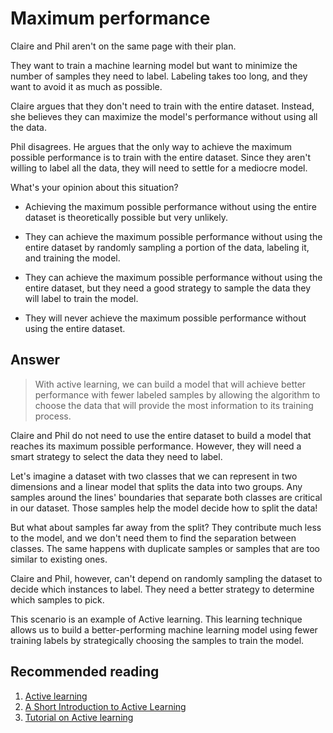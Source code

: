 # Maximum performance

Claire and Phil aren't on the same page with their plan.

They want to train a machine learning model but want to minimize the number of samples they need to label. Labeling takes too long, and they want to avoid it as much as possible.

Claire argues that they don't need to train with the entire dataset. Instead, she believes they can maximize the model's performance without using all the data.

Phil disagrees. He argues that the only way to achieve the maximum possible performance is to train with the entire dataset. Since they aren't willing to label all the data, they will need to settle for a mediocre model.

What's your opinion about this situation?


- Achieving the maximum possible performance without using the entire dataset is theoretically possible but very unlikely.

- They can achieve the maximum possible performance without using the entire dataset by randomly sampling a portion of the data, labeling it, and training the model.

- They can achieve the maximum possible performance without using the entire dataset, but they need a good strategy to sample the data they will label to train the model.

- They will never achieve the maximum possible performance without using the entire dataset.

## Answer

> With active learning, we can build a model that will achieve better performance with fewer labeled samples by allowing the algorithm to choose the data that will provide the most information to its training process.


Claire and Phil do not need to use the entire dataset to build a model that reaches its maximum possible performance. However, they will need a smart strategy to select the data they need to label.

Let's imagine a dataset with two classes that we can represent in two dimensions and a linear model that splits the data into two groups. Any samples around the lines' boundaries that separate both classes are critical in our dataset. Those samples help the model decide how to split the data!

But what about samples far away from the split? They contribute much less to the model, and we don't need them to find the separation between classes. The same happens with duplicate samples or samples that are too similar to existing ones.

Claire and Phil, however, can't depend on randomly sampling the dataset to decide which instances to label. They need a better strategy to determine which samples to pick.

This scenario is an example of Active learning. This learning technique allows us to build a better-performing machine learning model using fewer training labels by strategically choosing the samples to train the model.



## Recommended reading

1. [Active learning](https://articles.bnomial.com/active-learning)
2. [A Short Introduction to Active Learning](https://medium.com/cognifeed/https-medium-com-cognifeed-a-short-introduction-to-active-learning-8c583c81f4e5)
3. [Tutorial on Active learning](https://hunch.net/~active_learning/active_learning_icml09.pdf)
